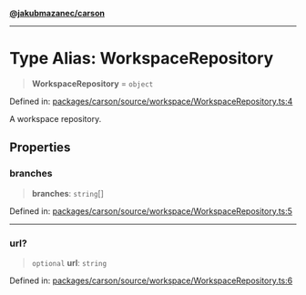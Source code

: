 [**@jakubmazanec/carson**](../README.md)

---

# Type Alias: WorkspaceRepository

> **WorkspaceRepository** = `object`

Defined in:
[packages/carson/source/workspace/WorkspaceRepository.ts:4](https://github.com/jakubmazanec/tools/blob/c36a857a499e2c0c4f38fc4405cb987b357adf10/packages/carson/source/workspace/WorkspaceRepository.ts#L4)

A workspace repository.

## Properties

### branches

> **branches**: `string`[]

Defined in:
[packages/carson/source/workspace/WorkspaceRepository.ts:5](https://github.com/jakubmazanec/tools/blob/c36a857a499e2c0c4f38fc4405cb987b357adf10/packages/carson/source/workspace/WorkspaceRepository.ts#L5)

---

### url?

> `optional` **url**: `string`

Defined in:
[packages/carson/source/workspace/WorkspaceRepository.ts:6](https://github.com/jakubmazanec/tools/blob/c36a857a499e2c0c4f38fc4405cb987b357adf10/packages/carson/source/workspace/WorkspaceRepository.ts#L6)
